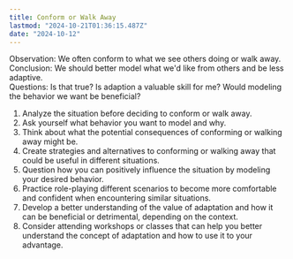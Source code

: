 ```yaml
---
title: Conform or Walk Away
lastmod: "2024-10-21T01:36:15.487Z"
date: "2024-10-12"
---
```


Observation: We often conform to what we see others doing or walk away.\
Conclusion: We should better model what we'd like from others and be less adaptive.\
Questions: Is that true? Is adaption a valuable skill for me? Would modeling the behavior we want be beneficial?

1. Analyze the situation before deciding to conform or walk away.
2. Ask yourself what behavior you want to model and why.
3. Think about what the potential consequences of conforming or walking away might be.
4. Create strategies and alternatives to conforming or walking away that could be useful in different situations.
5. Question how you can positively influence the situation by modeling your desired behavior.
6. Practice role-playing different scenarios to become more comfortable and confident when encountering similar situations.
7. Develop a better understanding of the value of adaptation and how it can be beneficial or detrimental, depending on the context.
8. Consider attending workshops or classes that can help you better understand the concept of adaptation and how to use it to your advantage.
